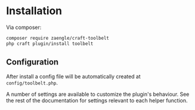 # Installation 

Via composer:

```bash
composer require zaengle/craft-toolbelt
php craft plugin/install toolbelt
```

## Configuration

After install a config file will be automatically created at `config/toolbelt.php`.

A number of settings are available to customize the plugin's behaviour. See the rest of the documentation for settings relevant to each helper function.
